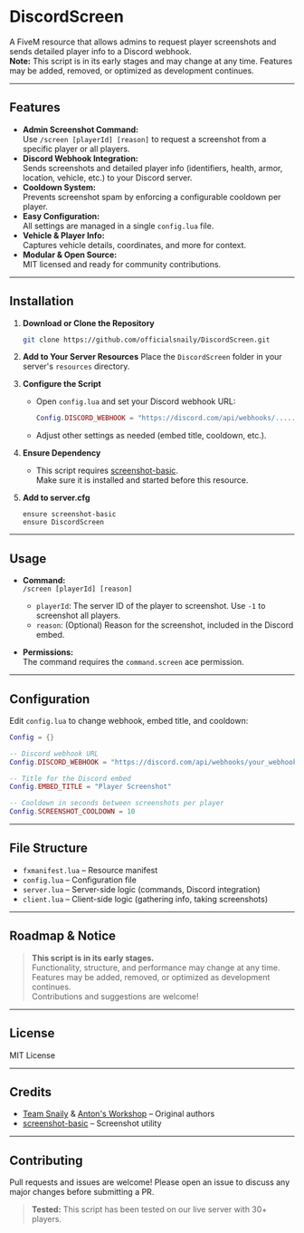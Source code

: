 # DiscordScreen

A FiveM resource that allows admins to request player screenshots and sends detailed player info to a Discord webhook.  
**Note:** This script is in its early stages and may change at any time. Features may be added, removed, or optimized as development continues.

---

## Features

- **Admin Screenshot Command:**  
  Use `/screen [playerId] [reason]` to request a screenshot from a specific player or all players.
- **Discord Webhook Integration:**  
  Sends screenshots and detailed player info (identifiers, health, armor, location, vehicle, etc.) to your Discord server.
- **Cooldown System:**  
  Prevents screenshot spam by enforcing a configurable cooldown per player.
- **Easy Configuration:**  
  All settings are managed in a single `config.lua` file.
- **Vehicle & Player Info:**  
  Captures vehicle details, coordinates, and more for context.
- **Modular & Open Source:**  
  MIT licensed and ready for community contributions.

---

## Installation

1. **Download or Clone the Repository**
   ```sh
   git clone https://github.com/officialsnaily/DiscordScreen.git
   ```

2. **Add to Your Server Resources**
   Place the `DiscordScreen` folder in your server's `resources` directory.

3. **Configure the Script**
   - Open `config.lua` and set your Discord webhook URL:
     ```lua
     Config.DISCORD_WEBHOOK = "https://discord.com/api/webhooks/....."
     ```
   - Adjust other settings as needed (embed title, cooldown, etc.).

4. **Ensure Dependency**
   - This script requires [screenshot-basic](https://github.com/citizenfx/screenshot-basic).  
     Make sure it is installed and started before this resource.

5. **Add to server.cfg**
   ```
   ensure screenshot-basic
   ensure DiscordScreen
   ```

---

## Usage

- **Command:**  
  `/screen [playerId] [reason]`
  - `playerId`: The server ID of the player to screenshot. Use `-1` to screenshot all players.
  - `reason`: (Optional) Reason for the screenshot, included in the Discord embed.

- **Permissions:**  
  The command requires the `command.screen` ace permission.

---

## Configuration

Edit `config.lua` to change webhook, embed title, and cooldown:

```lua
Config = {}

-- Discord webhook URL
Config.DISCORD_WEBHOOK = "https://discord.com/api/webhooks/your_webhook_url"

-- Title for the Discord embed
Config.EMBED_TITLE = "Player Screenshot"

-- Cooldown in seconds between screenshots per player
Config.SCREENSHOT_COOLDOWN = 10
```

---

## File Structure

- `fxmanifest.lua` – Resource manifest
- `config.lua` – Configuration file
- `server.lua` – Server-side logic (commands, Discord integration)
- `client.lua` – Client-side logic (gathering info, taking screenshots)

---

## Roadmap & Notice

> **This script is in its early stages.**  
> Functionality, structure, and performance may change at any time.  
> Features may be added, removed, or optimized as development continues.  
> Contributions and suggestions are welcome!

---

## License

MIT License

---

## Credits

- [Team Snaily](https://snai.ly/team) & [Anton's Workshop](https://discord.gg/hdjbqaazhg) – Original authors
- [screenshot-basic](https://github.com/citizenfx/screenshot-basic) – Screenshot utility

---

## Contributing

Pull requests and issues are welcome! Please open an issue to discuss any major changes before submitting a PR.





> **Tested:** This script has been tested on our live server with 30+ players.

